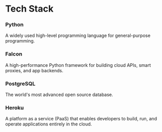 <H1> Tech Stack </H1>




<H3> Python </H3>

A widely used high-level programming language for general-purpose programming.

<H3> Falcon </H3>
A high-performance Python framework for building cloud APIs, smart proxies, and app backends.


<H3> PostgreSQL </H3>

The world's most advanced open source database.

<H3> Heroku </H3>

A platform as a service (PaaS) that enables developers to build, run, and operate applications entirely in the cloud.

